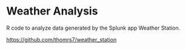 # Weather Analysis

R code to analyze data generated by the Splunk app Weather Station.

https://github.com/thomrs7/weather_station
